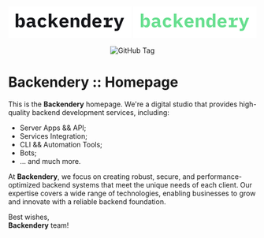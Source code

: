 <!-- markdownlint-disable -->
<p align="center">
  <img src="artwork/PNG/logo-banner-inline-light.png#gh-light-mode-only" width="auto" height="auto" />
  <img src="artwork/PNG/logo-banner-inline-dark.png#gh-dark-mode-only" width="auto" height="auto" />
</p>

<div align="center">

![GitHub Tag](https://img.shields.io/github/v/tag/iaroslaff/backendery?style=flat&logoColor=ffffff&labelColor=141519&color=67df8f)

</div>
<!-- markdownlint-restore -->

# Backendery :: Homepage
This is the **Backendery** homepage. We're a digital studio that provides high-quality backend development services, including:
- Server Apps && API;
- Services Integration;
- CLI && Automation Tools;
- Bots;
- ... and much more.

At **Backendery**, we focus on creating robust, secure, and performance-optimized backend systems that meet the unique needs of each client. Our expertise covers a wide range of technologies, enabling businesses to grow and innovate with a reliable backend foundation.

Best wishes,<br>**Backendery** team!
